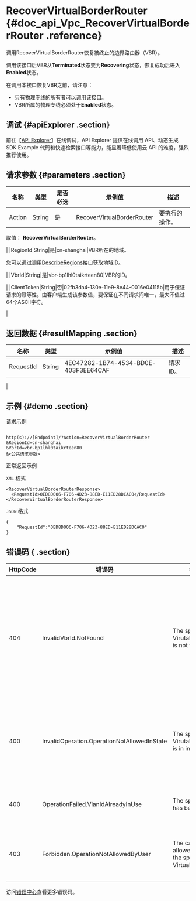 # RecoverVirtualBorderRouter {#doc_api_Vpc_RecoverVirtualBorderRouter .reference}

调用RecoverVirtualBorderRouter恢复被终止的边界路由器（VBR）。

调用该接口后VBR从**Terminated**状态变为**Recovering**状态，恢复成功后进入**Enabled**状态。

在调用本接口恢复VBR之前，请注意：

-   只有物理专线的所有者可以调用该接口。
-   VBR所属的物理专线必须处于**Enabled**状态。

## 调试 {#apiExplorer .section}

前往【[API Explorer](https://api.aliyun.com/#product=Vpc&api=RecoverVirtualBorderRouter)】在线调试，API Explorer 提供在线调用 API、动态生成 SDK Example 代码和快速检索接口等能力，能显著降低使用云 API 的难度，强烈推荐使用。

## 请求参数 {#parameters .section}

|名称|类型|是否必选|示例值|描述|
|--|--|----|---|--|
|Action|String|是|RecoverVirtualBorderRouter|要执行的操作。

 取值： **RecoverVirtualBorderRouter**。

 |
|RegionId|String|是|cn-shanghai|VBR所在的地域。

 您可以通过调用[DescribeRegions](~~36063~~)接口获取地域ID。

 |
|VbrId|String|是|vbr-bp1lhl0taikrteen80|VBR的ID。

 |
|ClientToken|String|否|02fb3da4-130e-11e9-8e44-0016e04115b|用于保证请求的幂等性。由客户端生成该参数值，要保证在不同请求间唯一，最大不值过64个ASCII字符。

 |

## 返回数据 {#resultMapping .section}

|名称|类型|示例值|描述|
|--|--|---|--|
|RequestId|String|4EC47282-1B74-4534-BD0E-403F3EE64CAF|请求ID。

 |

## 示例 {#demo .section}

请求示例

``` {#request_demo}

http(s)://[Endpoint]/?Action=RecoverVirtualBorderRouter
&RegionId=cn-shanghai
&VbrId=vbr-bp1lhl0taikrteen80
&<公共请求参数>

```

正常返回示例

`XML` 格式

``` {#xml_return_success_demo}
<RecoverVirtualBorderRouterResponse>
  <RequestId>0ED8D006-F706-4D23-88ED-E11ED28DCAC0</RequestId>
</RecoverVirtualBorderRouterResponse>

```

`JSON` 格式

``` {#json_return_success_demo}
{
	"RequestId":"0ED8D006-F706-4D23-88ED-E11ED28DCAC0"
}
```

## 错误码 { .section}

|HttpCode|错误码|错误信息|描述|
|--------|---|----|--|
|404|InvalidVbrId.NotFound|The specified VirutalBorderRouter is not found.|该边界路由器不存在，请您检查输入的边界路由器是否正确。|
|400|InvalidOperation.OperationNotAllowedInState|The specified VirutalBorderRouter is in invalid state|该边界路由器接口状态不支持该操作。|
|400|OperationFailed.VlanIdAlreadyInUse|The specifed vlanId has been used.|该VLAN已经被占用。|
|403|Forbidden.OperationNotAllowedByUser|The caller is not allowed to recover the specified VirtualBorderRouter.|不允许恢复边界路由器。|

访问[错误中心](https://error-center.aliyun.com/status/product/Vpc)查看更多错误码。

